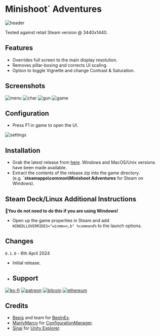 # Minishoot` Adventures

![header](https://github.com/p1xel8ted/UltrawideFixes/assets/10510767/8ef884fa-a78d-43e5-bf14-ce69fea8f2a8)

Tested against retail Steam version @ 3440x1440.

## Features
- Overrides full screen to the main display resolution.
- Removes pillar-boxing and corrects UI scaling.
- Option to toggle Vignette and change Contrast & Saturation.

## Screenshots

![menu](https://github.com/p1xel8ted/UltrawideFixes/assets/10510767/bb279af8-5112-4df0-be1c-9ca4702febd0) ![char](https://github.com/p1xel8ted/UltrawideFixes/assets/10510767/1176576a-486f-45f7-b246-5edd465df243) ![gun](https://github.com/p1xel8ted/UltrawideFixes/assets/10510767/0d18d32a-fef7-4ac4-9554-b538eabf47d3) ![game](https://github.com/p1xel8ted/UltrawideFixes/assets/10510767/190dcead-2f39-4153-98ed-53c05cb65e75)

## Configuration
- Press F1 in game to open the UI.

![settings](https://github.com/p1xel8ted/UltrawideFixes/assets/10510767/7ccb1db5-0566-4aac-82f4-8bedebf308ab)

## Installation
- Grab the latest release from [here](https://github.com/p1xel8ted/UltrawideFixes/releases/tag/20MinuteTillDawn). Windows and MacOS/Unix versions have been made available.
- Extract the contents of the release zip into the game directory. <br /> (e.g. **`steamapps\common\Minishoot Adventures** for Steam on Windows).

## Steam Deck/Linux Additional Instructions
🚩**You do not need to do this if you are using Windows!**
- Open up the game properties in Steam and add `WINEDLLOVERRIDES="winmm=n,b" %command%` to the launch options.

## Changes

`0.1.0` - 6th April 2024
- Initial release.

- ## Support

[![ko-fi](https://github.com/p1xel8ted/UltrawideFixes/assets/10510767/bf2d4fb0-2249-4193-92df-5de01bf40cbf)](https://ko-fi.com/F2F2DI3WA) [![patreon](https://github.com/p1xel8ted/UltrawideFixes/assets/10510767/d66993ee-153f-483f-aec8-6cde5f84d497)](https://www.patreon.com/p1xel8ted) [![bitcoin](https://github.com/p1xel8ted/UltrawideFixes/assets/10510767/e7c3afc3-43f6-42af-9acc-5a2d7f4a8d50)](https://github.com/p1xel8ted/UltrawideFixes/blob/main/donations/README.md) [![ethereum](https://github.com/p1xel8ted/UltrawideFixes/assets/10510767/00a10334-602e-4d5d-b186-96e716f02dc8)](https://github.com/p1xel8ted/UltrawideFixes/blob/main/donations/README.md)

## Credits
- [Bepis](https://github.com/bbepis) and team for [BepInEx](https://github.com/BepInEx/BepInEx).
- [ManlyMarco](https://github.com/ManlyMarco) for [ConfigurationManager](https://github.com/BepInEx/BepInEx.ConfigurationManager).
- [Sinai]() for [Unity Explorer](https://github.com/sinai-dev/UnityExplorer).